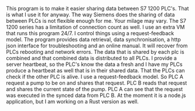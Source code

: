 This program is to make it easier sharing data between S7 1200 PLC's. That is what I use it for anyway. The way Siemens does the sharing of data between PLCs is not flexible enough for me. Your milage may vary. The S7 1200 series has a limitation of connection count as well. I use an extra VM that runs this program 24/7. I control things using a request-feedback model. The program provides data retrieval, data synchronisation, a http json interface for troubleshooting and an online manual.
It will recover from PLCs rebooting and network errors. The data that is shared by each plc is combined and that combined data is distributed to all PLCs.
I provide a server heartbeat, so the PLC's know the data a fresh and I have my PLCs produce a heartbeat as well that is in their shared data. That the PLCs can check if the other PLC is alive. I use a request-feedback model. So PLC A request a pump to be on and shares that request. PLC B reads that request and shares the current state of the pump. PLC A can see that the request was executed in the synced data from PLC B.
At the moment it is a node.js application, but I am working on a Rust version as well.
